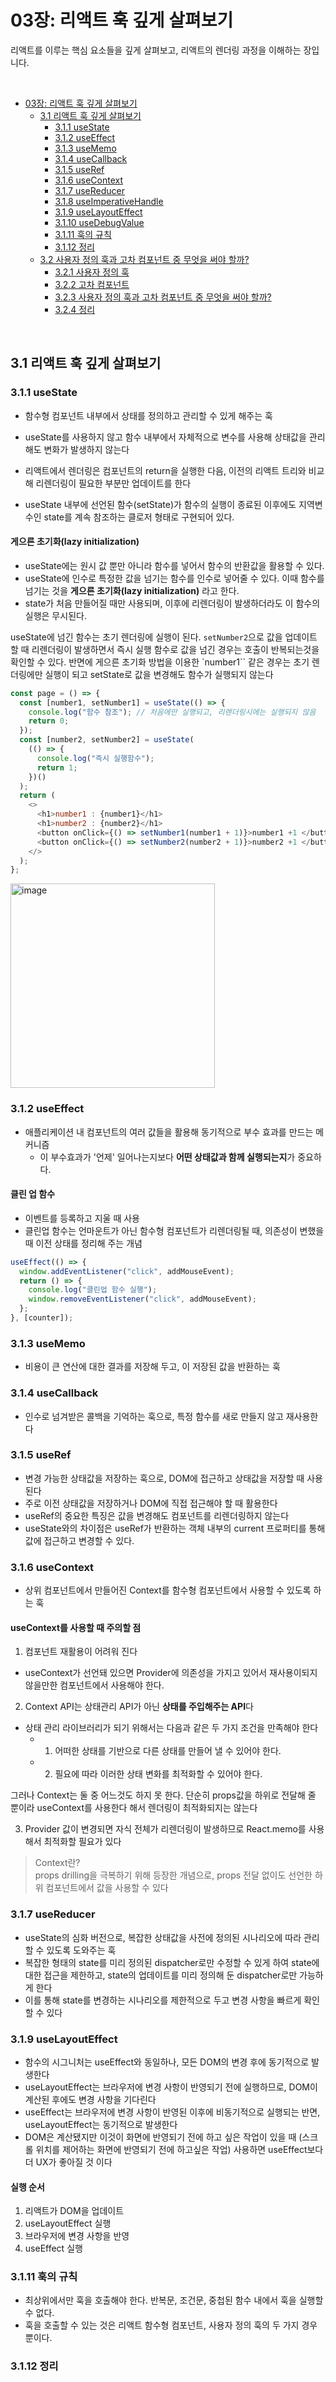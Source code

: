# 03장: 리액트 훅 깊게 살펴보기

리액트를 이루는 핵심 요소들을 깊게 살펴보고, 리액트의 렌더링 과정을 이해하는 장입니다.

<br>

- [03장: 리액트 훅 깊게 살펴보기](#03장-리액트-훅-깊게-살펴보기)
    - [3.1 리액트 훅 깊게 살펴보기](#31-리액트-훅-깊게-살펴보기)
        - [3.1.1 useState](#311-usestate)
        - [3.1.2 useEffect](#312-useeffect)
        - [3.1.3 useMemo](#313-usememo)
        - [3.1.4 useCallback](#314-usecallback)
        - [3.1.5 useRef](#315-useref)
        - [3.1.6 useContext](#316-usecontext)
        - [3.1.7 useReducer](#317-usereducer)
        - [3.1.8 useImperativeHandle](#318-useimperativehandle)
        - [3.1.9 useLayoutEffect](#319-uselayouteffect)
        - [3.1.10 useDebugValue](#3110-usedebugvalue)
        - [3.1.11 훅의 규칙](#3111-훅의-규칙)
        - [3.1.12 정리](#3112-정리)
    - [3.2 사용자 정의 훅과 고차 컴포넌트 중 무엇을 써야 할까?](#32-사용자-정의-훅과-고차-컴포넌트-중-무엇을-써야-할까)
        - [3.2.1 사용자 정의 훅](#321-사용자-정의-훅)
        - [3.2.2 고차 컴포넌트](#322-고차-컴포넌트)
        - [3.2.3 사용자 정의 훅과 고차 컴포넌트 중 무엇을 써야 할까?](#323-사용자-정의-훅과-고차-컴포넌트-중-무엇을-써야-할까)
        - [3.2.4 정리](#324-정리)

<br>

## 3.1 리액트 훅 깊게 살펴보기

### 3.1.1 useState

- 함수형 컴포넌트 내부에서 상태를 정의하고 관리할 수 있게 해주는 훅

- useState를 사용하지 않고 함수 내부에서 자체적으로 변수를 사용해 상태값을 관리해도 변화가 발생하지 않는다
- 리액트에서 렌더링은 컴포넌트의 return을 실행한 다음, 이전의 리액트 트리와 비교해 리렌더링이 필요한 부분만 업데이트를 한다

- useState 내부에 선언된 함수(setState)가 함수의 실행이 종료된 이후에도 지역변수인 state를 계속 참조하는 클로저 형태로 구현되어 있다.

#### 게으른 초기화(lazy initialization)

- useState에는 원시 값 뿐만 아니라 함수를 넣어서 함수의 반환값을 활용할 수 있다.
- useState에 인수로 특정한 값을 넘기는 함수를 인수로 넣어줄 수 있다. 이때 함수를 넘기는 것을 **게으른 초기화(lazy initialization)** 라고 한다.
- state가 처음 만들어질 때만 사용되며, 이후에 리렌더링이 발생하더라도 이 함수의 실행은 무시된다.

useState에 넘긴 함수는 초기 렌더링에 실행이 된다. `setNumber2`으로 값을 업데이트 할 때 리렌더링이 발생하면서 즉시 실행 함수로 값을 넘긴 경우는 호출이 반복되는것을 확인할 수 있다. 반면에 게으른 초기화 방법을 이용한 `number1`` 같은 경우는 초기 렌더링에만 실행이 되고 setState로 값을 변경해도 함수가 실행되지 않는다

```javascript
const page = () => {
  const [number1, setNumber1] = useState(() => {
    console.log("함수 참조"); // 처음에만 실행되고, 리렌더링시에는 실행되지 않음
    return 0;
  });
  const [number2, setNumber2] = useState(
    (() => {
      console.log("즉시 실행함수");
      return 1;
    })()
  );
  return (
    <>
      <h1>number1 : {number1}</h1>
      <h1>number2 : {number2}</h1>
      <button onClick={() => setNumber1(number1 + 1)}>number1 +1 </button>
      <button onClick={() => setNumber2(number2 + 1)}>number2 +1 </button>
    </>
  );
};
```

<img width="327" alt="image" src="https://github.com/react-project-study/react-project/assets/70426440/45dac806-f3ef-4bb0-80e1-5be75af04bf1">

### 3.1.2 useEffect

- 애플리케이션 내 컴포넌트의 여러 값들을 활용해 동기적으로 부수 효과를 만드는 메커니즘
    - 이 부수효과가 '언제' 일어나는지보다 **어떤 상태값과 함께 실행되는지**가 중요하다.

#### 클린 업 함수

- 이벤트를 등록하고 지울 때 사용
- 클린업 함수는 언마운트가 아닌 함수형 컴포넌트가 리렌더링될 때, 의존성이 변했을 때 이전 상태를 정리해 주는 개념

```javascript
useEffect(() => {
  window.addEventListener("click", addMouseEvent);
  return () => {
    console.log("클린업 함수 실행");
    window.removeEventListener("click", addMouseEvent);
  };
}, [counter]);
```

### 3.1.3 useMemo

- 비용이 큰 연산에 대한 결과를 저장해 두고, 이 저장된 값을 반환하는 훅

### 3.1.4 useCallback

- 인수로 넘겨받은 콜백을 기억하는 훅으로, 특정 함수를 새로 만들지 않고 재사용한다

### 3.1.5 useRef

- 변경 가능한 상태값을 저장하는 훅으로, DOM에 접근하고 상태값을 저장할 때 사용된다
- 주로 이전 상태값을 저장하거나 DOM에 직접 접근해야 할 때 활용한다
- useRef의 중요한 특징은 값을 변경해도 컴포넌트를 리렌더링하지 않는다
- useState와의 차이점은 useRef가 반환하는 객체 내부의 current 프로퍼티를 통해 값에 접근하고 변경할 수 있다.

### 3.1.6 useContext

- 상위 컴포넌트에서 만들어진 Context를 함수형 컴포넌트에서 사용할 수 있도록 하는 훅

#### useContext를 사용할 때 주의할 점

1. 컴포넌트 재활용이 어려워 진다

- useContext가 선언돼 있으면 Provider에 의존성을 가지고 있어서 재사용이되지 않을만한 컴포넌트에서 사용해야 한다.

2. Context API는 상태관리 API가 아닌 **상태를 주입해주는 API**다

- 상태 관리 라이브러리가 되기 위해서는 다음과 같은 두 가지 조건을 만족해야 한다
    - 1. 어떠한 상태를 기반으로 다른 상태를 만들어 낼 수 있어야 한다.
    - 2. 필요에 따라 이러한 상태 변화를 최적화할 수 있어야 한다.

그러나 Context는 둘 중 어느것도 하지 못 한다. 단순히 props값을 하위로 전달해 줄 뿐이라 useContext를 사용한다 해서 렌더링이 최적화되지는 않는다

3. Provider 값이 변경되면 자식 전체가 리렌더링이 발생하므로 React.memo를 사용해서 최적화할 필요가 있다

> Context란? </br>
> props drilling을 극복하기 위해 등장한 개념으로, props 전달 없이도 선언한 하위 컴포넌트에서 값을 사용할 수 있다

### 3.1.7 useReducer

- useState의 심화 버전으로, 복잡한 상태값을 사전에 정의된 시나리오에 따라 관리할 수 있도록 도와주는 훅
- 복잡한 형태의 state를 미리 정의된 dispatcher로만 수정할 수 있게 하여 state에 대한 접근을 제한하고, state의 업데이트를 미리 정의해 둔 dispatcher로만 가능하게 한다
- 이를 통해 state를 변경하는 시나리오를 제한적으로 두고 변경 사항을 빠르게 확인할 수 있다

### 3.1.9 useLayoutEffect

- 함수의 시그니처는 useEffect와 동일하나, 모든 DOM의 변경 후에 동기적으로 발생한다
- useLayoutEffect는 브라우저에 변경 사항이 반영되기 전에 실행하므로, DOM이 계산된 후에도 변경 사항을 기다린다
- useEffect는 브라우저에 변경 사항이 반영된 이후에 비동기적으로 실행되는 반면, useLayoutEffect는 동기적으로 발생한다
- DOM은 계산됐지만 이것이 화면에 반영되기 전에 하고 싶은 작업이 있을 때 (스크롤 위치를 제어하는 화면에 반영되기 전에 하고싶은 작업) 사용하면 useEffect보다 더 UX가 좋아질 것 이다

#### 실행 순서

1. 리액트가 DOM을 업데이트
2. useLayoutEffect 실행
3. 브라우저에 변경 사항을 반영
4. useEffect 실행

### 3.1.11 훅의 규칙

- 최상위에서만 훅을 호출해야 한다. 반복문, 조건문, 중첩된 함수 내에서 훅을 실행할 수 없다.
- 훅을 호출할 수 있는 것은 리액트 함수형 컴포넌트, 사용자 정의 훅의 두 가지 경우뿐이다.

### 3.1.12 정리

<br>
